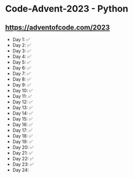 ﻿# Code-Advent-2023 - Python

## https://adventofcode.com/2023

- Day 1: ✅
- Day 2: ✅
- Day 3: ✅
- Day 4: ✅
- Day 5: ✅
- Day 6: ✅
- Day 7: ✅
- Day 8: ✅
- Day 9: ✅
- Day 10: ✅
- Day 11: ✅
- Day 12: ✅
- Day 13: ✅
- Day 14: ✅
- Day 15: ✅
- Day 16: ✅
- Day 17: ✅
- Day 18: ✅
- Day 19: ✅
- Day 20: ✅
- Day 21: ✅
- Day 22: ✅
- Day 23: ✅
- Day 24:
